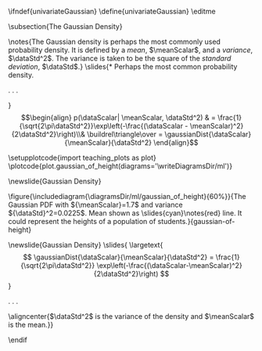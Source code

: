 \ifndef{univariateGaussian}
\define{univariateGaussian}
\editme

\subsection{The Gaussian Density}

\notes{The Gaussian density is perhaps the most commonly used probability density. It is defined by a *mean*, $\meanScalar$, and a *variance*, $\dataStd^2$. The variance is taken to be the square of the *standard deviation*, $\dataStd$.}
\slides{* Perhaps the most common probability density.

. . .

}
  $$\begin{align}
  p(\dataScalar| \meanScalar, \dataStd^2) & = \frac{1}{\sqrt{2\pi\dataStd^2}}\exp\left(-\frac{(\dataScalar - \meanScalar)^2}{2\dataStd^2}\right)\\& \buildrel\triangle\over = \gaussianDist{\dataScalar}{\meanScalar}{\dataStd^2}
  \end{align}$$
 
\setupplotcode{import teaching_plots as plot}
\plotcode{plot.gaussian_of_height(diagrams='\writeDiagramsDir/ml')}

\newslide{Gaussian Density}

\figure{\includediagram{\diagramsDir/ml/gaussian_of_height}{60%}}{The Gaussian PDF with ${\meanScalar}=1.7$ and variance ${\dataStd}^2=0.0225$. Mean shown as \slides{cyan}\notes{red} line. It could represent the heights of a population of students.}{gaussian-of-height}

\newslide{Gaussian Density}
\slides{
\largetext{$$
\gaussianDist{\dataScalar}{\meanScalar}{\dataStd^2} = \frac{1}{\sqrt{2\pi\dataStd^2}} \exp\left(-\frac{(\dataScalar-\meanScalar)^2}{2\dataStd^2}\right)
$$}

. . .

\aligncenter{$\dataStd^2$ is the variance of the density and $\meanScalar$ is the mean.}}


\endif
